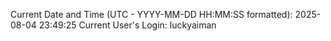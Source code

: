 Current Date and Time (UTC - YYYY-MM-DD HH:MM:SS formatted): 2025-08-04 23:49:25
Current User's Login: luckyaiman
